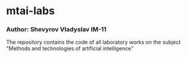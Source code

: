 # mtai-labs
### Author: Shevyrov Vladyslav IM-11


The repository contains the code of all laboratory works on the subject "Methods and technologies of artificial intelligence"
